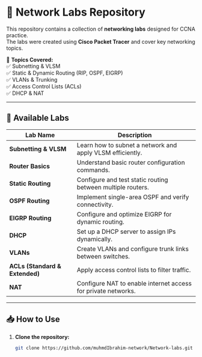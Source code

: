 # 📡 Network Labs Repository  

This repository contains a collection of **networking labs** designed for CCNA practice.  
The labs were created using **Cisco Packet Tracer** and cover key networking topics.  

🔹 **Topics Covered:**  
✅ Subnetting & VLSM  
✅ Static & Dynamic Routing (RIP, OSPF, EIGRP)  
✅ VLANs & Trunking  
✅ Access Control Lists (ACLs)  
✅ DHCP & NAT  

---

## 🚀 Available Labs  

| **Lab Name**              | **Description** |
|---------------------------|------------------------------------------------------------|
| **Subnetting & VLSM**     | Learn how to subnet a network and apply VLSM efficiently. |
| **Router Basics**         | Understand basic router configuration commands. |
| **Static Routing**        | Configure and test static routing between multiple routers. |
| **OSPF Routing**         | Implement single-area OSPF and verify connectivity. |
| **EIGRP Routing**        | Configure and optimize EIGRP for dynamic routing. |
| **DHCP**                 | Set up a DHCP server to assign IPs dynamically. |
| **VLANs**                | Create VLANs and configure trunk links between switches. |
| **ACLs (Standard & Extended)** | Apply access control lists to filter traffic. |
| **NAT**                  | Configure NAT to enable internet access for private networks. |

---

## 📥 How to Use  

1. **Clone the repository:**  
   ```bash
   git clone https://github.com/muhmdIbrahim-network/Network-labs.git
